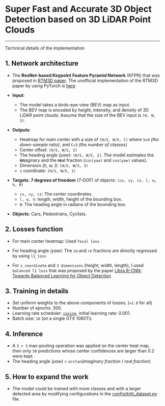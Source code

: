 # Super Fast and Accurate 3D Object Detection based on 3D LiDAR Point Clouds

---

Technical details of the implementation


## 1. Network architecture

- The **ResNet-based Keypoint Feature Pyramid Network** (KFPN) that was proposed in [RTM3D paper](https://arxiv.org/pdf/2001.03343.pdf).
The unofficial implementation of the RTM3D paper by using PyTorch is [here](https://github.com/maudzung/RTM3D)
- **Input**: 
    - The model takes a birds-eye-view (BEV) map as input. 
    - The BEV map is encoded by height, intensity, and density of 3D LiDAR point clouds. Assume that the size of the BEV input is `(H, W, 3)`.

- **Outputs**: 
    - Heatmap for main center with a size of `(H/S, W/S, C)` where `S=4` _(the down-sample ratio)_, and `C=3` _(the number of classes)_
    - Center offset: `(H/S, W/S, 2)`
    - The heading angle _(yaw)_: `(H/S, W/S, 2)`. The model estimates the **im**aginary and the **re**al fraction (`sin(yaw)` and `cos(yaw)` values).
    - Dimension _(h, w, l)_: `(H/S, W/S, 3)`
    - `z` coordinate: `(H/S, W/S, 1)`

- **Targets**: **7 degrees of freedom** _(7-DOF)_ of objects: `(cx, cy, cz, l, w, h, θ)`
   - `cx, cy, cz`: The center coordinates.
   - `l, w, h`: length, width, height of the bounding box.
   - `θ`: The heading angle in radians of the bounding box.
   
- **Objects**: Cars, Pedestrians, Cyclists.

## 2. Losses function

- For main center heatmap: Used `focal loss`

- For heading angle _(yaw)_: The `im` and `re` fractions are directly regressed by using `l1_loss`

- For `z coordinate` and `3 dimensions` (height, width, length), I used `balanced l1 loss` that was proposed by the paper
 [Libra R-CNN: Towards Balanced Learning for Object Detection](https://arxiv.org/pdf/1904.02701.pdf)

## 3. Training in details

- Set uniform weights to the above components of losses. (`=1.0` for all)
- Number of epochs: 300.
- Learning rate scheduler: [`cosine`](https://arxiv.org/pdf/1812.01187.pdf), initial learning rate: 0.001.
- Batch size: `16` (on a single GTX 1080Ti).

## 4. Inference

- A `3 × 3` max-pooling operation was applied on the center heat map, then only `50` predictions whose 
center confidences are larger than 0.2 were kept.
- The heading angle _(yaw)_ = `arctan`(_imaginary fraction_ / _real fraction_)

## 5. How to expand the work

- The model could be trained with more classes and with a larger detected area by modifying configurations in 
the [config/kitti_dataset.py](https://github.com/maudzung/Super-Fast-Accurate-3D-Object-Detection/blob/master/src/config/kitti_config.py) file.